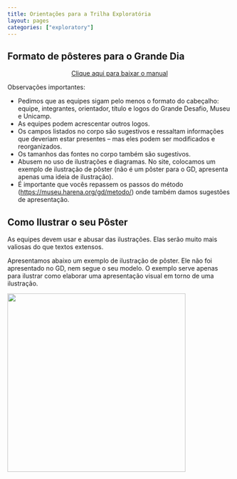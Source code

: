 ```yaml
---
title: Orientações para a Trilha Exploratória
layout: pages
categories: ["exploratory"]
---
```


## Formato de pôsteres para o Grande Dia

<div style="text-align:center">
  <a href="/gd/docs/modelo-poster-gd-2024.pptx" target="_blank">Clique aqui para baixar o manual</a>
</div>


Observações importantes:

* Pedimos que as equipes sigam pelo menos o formato do cabeçalho: equipe, integrantes, orientador, título e logos do Grande Desafio, Museu e Unicamp.
* As equipes podem acrescentar outros logos.
* Os campos listados no corpo são sugestivos e ressaltam informações que deveriam estar presentes – mas eles podem ser modificados e reorganizados.
* Os tamanhos das fontes no corpo também são sugestivos.
* Abusem no uso de ilustrações e diagramas. No site, colocamos um exemplo de ilustração de pôster (não é um pôster para o GD, apresenta apenas uma ideia de ilustração).
* É importante que vocês repassem os passos do método (https://museu.harena.org/gd/metodo/) onde também damos sugestões de apresentação.

## Como Ilustrar o seu Pôster

As equipes devem usar e abusar das ilustrações. Elas serão muito mais valiosas do que textos extensos.

Apresentamos abaixo um exemplo de ilustração de pôster. Ele não foi apresentado no GD, nem segue o seu modelo. O exemplo serve apenas para ilustrar como elaborar uma apresentação visual em torno de uma ilustração.

<img src="/gd/docs/exemplo-poster-gd-2023.png" width="400px">
